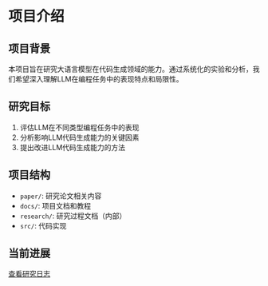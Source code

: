 # 项目介绍

## 项目背景

本项目旨在研究大语言模型在代码生成领域的能力。通过系统化的实验和分析，我们希望深入理解LLM在编程任务中的表现特点和局限性。

## 研究目标

1. 评估LLM在不同类型编程任务中的表现
2. 分析影响LLM代码生成能力的关键因素
3. 提出改进LLM代码生成能力的方法

## 项目结构

- `paper/`: 研究论文相关内容
- `docs/`: 项目文档和教程
- `research/`: 研究过程文档（内部）
- `src/`: 代码实现

## 当前进展

[查看研究日志](../research-log.md) 